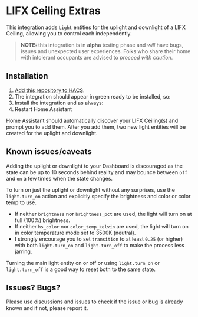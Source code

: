 # LIFX Ceiling Extras

This integration adds `Light` entities for the uplight and downlight of a LIFX Ceiling, allowing you to control each independently.

> **NOTE:** this integration is in __alpha__ testing phase and _will_ have bugs, issues and unexpected user experiences. Folks who share their home with intolerant occupants are advised to _proceed with caution_.

## Installation

1. [Add this repository to HACS](https://hacs.xyz/docs/faq/custom_repositories).
2. The integration should appear in green ready to be installed, so:
3. Install the integration and as always:
4. Restart Home Assistant

Home Assistant should automatically discover your LIFX Ceiling(s) and prompt you to add them.
After you add them, two new light entities will be created for the uplight and downlight.

## Known issues/caveats

Adding the uplight or downlight to your Dashboard is discouraged as the state can be up to 10 seconds behind reality and may bounce between `off` and `on` a few times when the state changes.

To turn on just the uplight or downlight without any surprises, use the `light.turn_on` action and explicitly specify the brightness and color or color temp to use.

- If neither `brightness` nor `brightness_pct` are used, the light will turn on at full (100%) brightness.
- If neither `hs_color` nor `color_temp_kelvin` are used, the light will turn on in color temperature mode set to 3500K (neutral).
- I strongly encourage you to set `transition` to at least `0.25` (or higher) with both `light.turn_on` and `light.turn_off` to make the process less jarring.

Turning the main light entity on or off or using `light.turn_on` or `light.turn_off` is a good way to reset both to the same state.

## Issues? Bugs?

Please use discussions and issues to check if the issue or bug is already known and if not, please report it.
